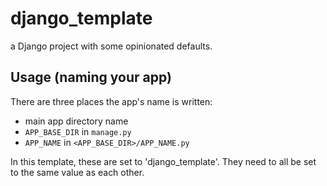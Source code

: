 # django_template

a Django project with some opinionated defaults.

## Usage (naming your app)

There are three places the app's name is written:

- main app directory name
- `APP_BASE_DIR` in `manage.py`
- `APP_NAME` in `<APP_BASE_DIR>/APP_NAME.py`

In this template, these are set to 'django_template'. They need to all be set to the same value as each other.
